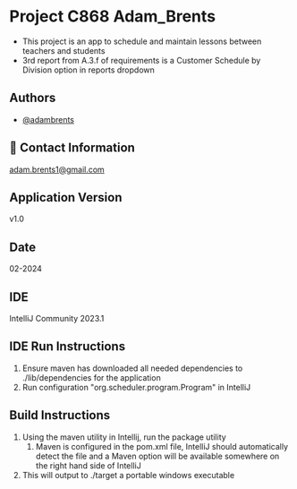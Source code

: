 
# Project C868 Adam_Brents 
- This project is an app to schedule and maintain lessons between teachers and students
- 3rd report from A.3.f of requirements is a Customer Schedule by Division option in reports dropdown

## Authors

- [@adambrents](https://www.github.com/adambrents)


## 🚀 Contact Information
[adam.brents1@gmail.com](mailto:adam.brents1@gmail.com)
## Application Version  
v1.0
## Date
02-2024
## IDE
IntelliJ Community 2023.1
## IDE Run Instructions
1. Ensure maven has downloaded all needed dependencies to ./lib/dependencies for the application
2. Run configuration "org.scheduler.program.Program" in IntelliJ

## Build Instructions
1. Using the maven utility in Intellij, run the package utility
   1. Maven is configured in the pom.xml file, IntelliJ should automatically detect the file and a Maven option will be available somewhere on the right hand side of IntelliJ
2. This will output to ./target a portable windows executable

